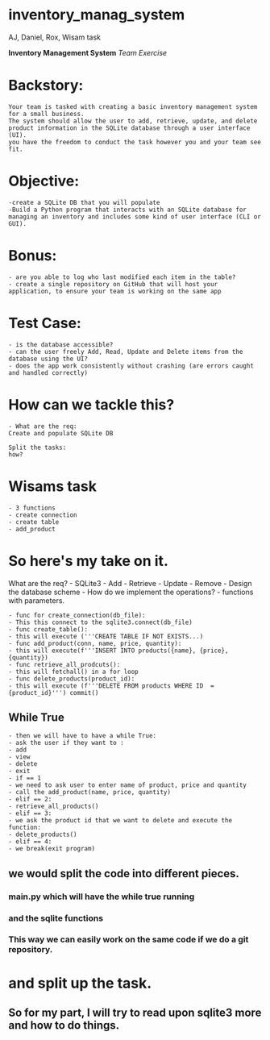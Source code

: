 # inventory_manag_system
AJ, Daniel, Rox, Wisam task 


**Inventory Management System**
*Team Exercise*
# Backstory:
    Your team is tasked with creating a basic inventory management system for a small business.
    The system should allow the user to add, retrieve, update, and delete product information in the SQLite database through a user interface (UI).
    you have the freedom to conduct the task however you and your team see fit.
# Objective:
    -create a SQLite DB that you will populate
    -Build a Python program that interacts with an SQLite database for managing an inventory and includes some kind of user interface (CLI or GUI).
# Bonus:
    - are you able to log who last modified each item in the table?
    - create a single repository on GitHub that will host your application, to ensure your team is working on the same app
# Test Case:
    - is the database accessible?
    - can the user freely Add, Read, Update and Delete items from the database using the UI?
    - does the app work consistently without crashing (are errors caught and handled correctly)


# How can we tackle this? 

    - What are the req: 
    Create and populate SQLite DB 
    
    Split the tasks: 
    how? 

# Wisams task 
    - 3 functions
    - create connection 
    - create table
    - add_product

# So here's my take on it.
What are the req?
    - SQLite3
    - Add
    - Retrieve
    - Update
    - Remove
    - Design the database scheme
    - How do we implement the operations?
    - functions with parameters.

    - func for create_connection(db_file):
    - This this connect to the sqlite3.connect(db_file)
    - func create_table():
    - this will execute ('''CREATE TABLE IF NOT EXISTS...)
    - func add_product(conn, name, price, quantity):
    - this will execute(f'''INSERT INTO products({name}, {price}, {quantity})
    - func retrieve_all_prodcuts():
    - this will fetchall() in a for loop
    - func delete_products(product_id):
    - this will execute (f'''DELETE FROM products WHERE ID  = {product_id}''') commit()

## While True
    - then we will have to have a while True:
    - ask the user if they want to :
    - add
    - view
    - delete
    - exit
    - if == 1
    - we need to ask user to enter name of product, price and quantity
    - call the add_product(name, price, quantity)
    - elif == 2:
    - retrieve_all_products()
    - elif == 3:
    - we ask the product id that we want to delete and execute the function:
    - delete_products()
    - elif == 4:
    - we break(exit program)

## we would split the code into different pieces.
### main.py which will have the while true running
### and the sqlite functions
### This way we can easily work on the same code if we do a git repository.

# and split up the task.

## So for my part, I will try to read upon sqlite3 more and how to do things.

